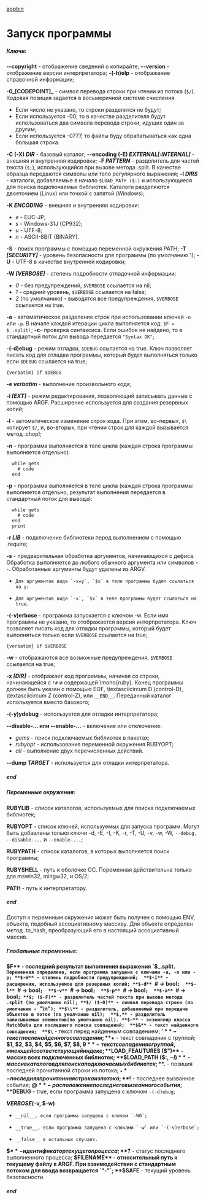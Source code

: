 [appbin]()
# Запуск программы

##### Ключи:

**--copyright** - отображение сведений о копирайте; 
**--version** - отображение версии интерпретатора;
**-(-h)elp** - отображение справочной информации;

**-0_[CODEPOINT]_** - символ перевода строки при чтении из потока (`$/`). Кодовая позиция задается в восьмеричной системе счисления.

+   Если число не указано, то строки разделятся не будут; 
+   Если используется -00, то в качестве разделителя будут использоваться два символа перевода строки, идущих один за другим;
+   Если используется -0777, то файлы буду обрабатываться как одна большая строка.
   
**-C (-X) _DIR_** - базовый каталог;
**--encoding (-E) _EXTERNAL[:INTERNAL]_** - внешняя и внутренняя кодировки;
**-F _PATTERN_** - разделитель для частей текста (`$;`), использующийся при вызове метода .split. В качестве образца передаются символы или тело регулярного выражения;
**-I _DIRS_** - каталоги, добавляемые в начало `$LOAD_PATH ($:)` и использующиеся для поиска подключаемых библиотек. Каталоги разделяются двоеточием (Linux) или точкой с запятой (Windows);

**-K _ENCODING_** - внешняя и внутренняя кодировки:

+  _e_ - EUC-JP;
+  _s_ - Windows-31J (CP932);
+  _u_ - UTF-8;
+  _n_ - ASCII-8BIT (BINARY).
  
**-S** - поиск программы с помощью переменной окружения PATH;
**-T _[SECURITY]_** - уровень безопасности для программы (по умолчанию 1);
**-U** - UTF-8 в качестве внутренней кодировки;

**-W _[VERBOSE]_** - степень подробности отладочной информации:

+  _0_ - без предупреждений, `$VERBOSE` ссылается на nil;
+  _1_ - средний уровень, `$VERBOSE` ссылается на false;
+  _2_ (по умолчанию) - выводятся все предупреждения, `$VERBOSE` ссылается на true.
  
**-a** - автоматическое разделение строк при использовании ключей `-n` или `-p`. В начале каждой итерации цикла выполняется код: `$F = $_.split!`;
**-c**- проверка синтаксиса. Если ошибок не найдено, то в стандартный поток для вывода передается `"Syntax OK"`;

**-(-d)ebug** - режим отладки, `$DEBUG` ссылается на true. Ключ позволяет писать код для отладки программы, который будет выполняться только если `$DEBUG` ссылается на true;

`{verbatim} if $DEBUG` 
  
**-e _verbatim_** - выполнение произвольного кода;

**-i _[EXT]_** - режим редактирования, позволяющий записывать данные с помощью ARGF. Расширение используется для создания резервных копий; 

**-l** - автоматическое изменение строк кода. При этом, во-первых, `$\` копирует `$/`, и, во-вторых, при чтении строк для каждой вызывается метод .chop!;

**-n** - программа выполняется в теле цикла (каждая строка программы выполняется отдельно):  
```
  while gets 
    # code 
  end
```    
  
**-p** - программа выполняется в теле цикла (каждая строка программы выполняется отдельно, результат выполнения передается в стандартный поток для вывода):  
```
  while gets 
    # code 
  end
  print
```
  
**-r _LIB_** - подключение библиотеки перед выполнением с помощью .require;

**-s** - предварительная обработка аргументов, начинающихся с дефиса. Обработка выполняется до любого обычного аргумента или символов --. Обработанные аргументы будут удалены из ARGV.

+	  Для аргументов вида `-x=y`, `$x` в теле программы будет ссылаться на y;
+	  Для аргументов вида `-x`, `$x` в теле программы будет ссылаться на true.
  
**-(-v)erbose** - программа запускается с ключом -w. Если имя программы не указано, то отображается версия интерпретатора. Ключ позволяет писать код для отладки программы, который будет выполняться только если `$VERBOSE` ссылается на true;

`{verbatim} if $VERBOSE`

**-w** - отображаются все возможные предупреждения, `$VERBOSE` ссылается на true;

**-x _[DIR]_** - отображает код программы, начиная со строки, начинающейся с `!#` и содержащей \mono{ruby}. Конец программы должен быть указан с помощью EOF, \textasciicircum D (control-D), \textasciicircum Z (control-Z), или `__END__`. Переданный каталог используется вместо базового;

**-(-y)ydebug** - используется для отладки интерпретатора;

**--disable-... или --enable-...** - включение или отключение:

+   _gems_ - поиск подключаемых библиотек в пакетах;
+   _rubyopt_ - использования переменной окружения RUBYOPT;
+   _all_ - выполнение двух перечисленных действий.
  
**--dump _TARGET_** - используется для отладки интерпретатора.
##### end

##### Переменные окружения:

**RUBYLIB** - список каталогов, используемых для поиска подключаемых библиотек; 

**RUBYOPT** - список ключей, используемых для запуска программ. Могут быть добавлены только ключи -d, -E, -I, -K, -r, -T, -U, -v, -w, -W, `--debug, --disable-...` и `--enable-...`; 

**RUBYPATH** - список каталогов, в которых выполняется поиск программы; 
  
**RUBYSHELL** - путь к оболочке ОС. Переменная действительна только для mswin32, mingw32, и OS/2; 
  
**PATH** - путь к интерпретатору.
##### end

Доступ к перемнным окружения может быть получен с помощью ENV, объекта, подобный ассоциативному массиву. Для объекта определен метод .to_hash, преобразующий его в настоящий ассоциативный массив.

##### Глобальные переменные:

**$F** - последний результат выполнения выражения `$_.split`. Переменная определена, если программа запущена с ключами -a, -n или -p;
**$-W** - степень подробности предупреждений; 
**$-i** - расширения, используемое для резервных копий;
**$-d** `# -> bool`; 
**$-l** `# -> bool`; 
**$-v** `# -> bool`; 
**$-p** `# -> bool`; 
**$-a** `# -> bool`;
**$; ($-F)** - разделитель частей текста при вызове метода .split (по умолчанию nil);
**$/ ($-0)** - символ перевода строки (по умолчанию - `"\n"`);
**$\\** - разделитель, добавляемый при передаче объектов в поток (по умолчанию nil); 
**$,** - разделитель записываемых элементов(по умолчанию nil).
**$~** - экземпляр класса MatchData для последнего поиска совпадений; 
**$&** - текст найденного совпадения; 
**$\`** - текст перед найденным совпадением; 
**$'** - текст после найденного совпадения; 
**$+** - текст совпадения с группой; 
**$1, $2, $3, $4, $5, $6, $7, $8, $9** - текст совпадения с группой, имеющей соответствующий индекс;
**$LOAD_FEAUTURES ($")** - массив всех подключенных библиотек;
**$LOAD_PATH ($:, $-I)** - массив каталогов для поиска подключаемых библиотек;
**$.** - позиция последней прочитанной строки из потока; 
**$_** - последняя прочитанная строка из потока;
**$!** - последнее вызванное событие; 
**$@** - расположение последнего вызванного события;
**$DEBUG** - true, если программа запущена с ключом `-(-d)ebug`;
 
**$VERBOSE ($-v, $-w)**

+	  __nil__, если программа запущена с ключом `-W0`;
+	  __true__, если программа запущена с ключами `-w` или `-(-v)erbose`;
+	  __false__ в остальных случаях.

**$$** - идентификатор текущего процесса;
**$?** - статус последнего выполненного процесса;
**$FILENAME** - относительный путь к текущему файлу в ARGF. При взаимодействии с стандартным потоком для ввода возвращается `"-"`;
**$SAFE** - текущий уровень безопасности.
##### end  